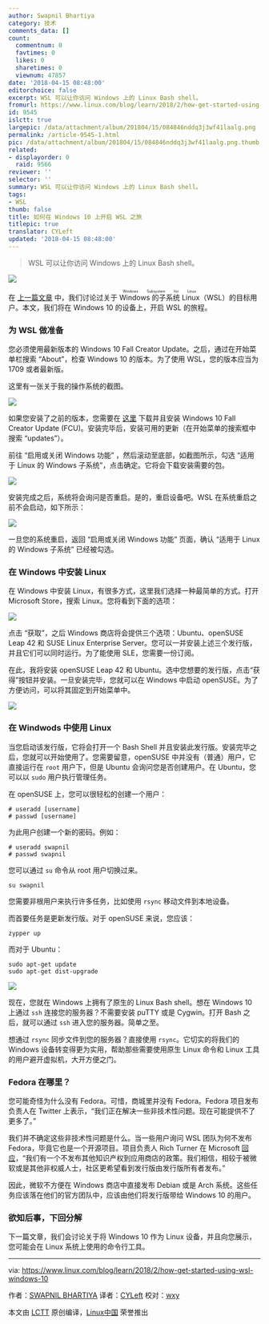 ```yaml
---
author: Swapnil Bhartiya
category: 技术
comments_data: []
count:
  commentnum: 0
  favtimes: 0
  likes: 0
  sharetimes: 0
  viewnum: 47857
date: '2018-04-15 08:48:00'
editorchoice: false
excerpt: WSL 可以让你访问 Windows 上的 Linux Bash shell。
fromurl: https://www.linux.com/blog/learn/2018/2/how-get-started-using-wsl-windows-10
id: 9545
islctt: true
largepic: /data/attachment/album/201804/15/084846nddq3j3wf41laalg.png
permalink: /article-9545-1.html
pic: /data/attachment/album/201804/15/084846nddq3j3wf41laalg.png.thumb.jpg
related:
- displayorder: 0
  raid: 9566
reviewer: ''
selector: ''
summary: WSL 可以让你访问 Windows 上的 Linux Bash shell。
tags:
- WSL
thumb: false
title: 如何在 Windows 10 上开启 WSL 之旅
titlepic: true
translator: CYLeft
updated: '2018-04-15 08:48:00'
---
```



> 
> WSL 可以让你访问 Windows 上的 Linux Bash shell。
> 
> 
> 


![](/data/attachment/album/201804/15/084846nddq3j3wf41laalg.png)


在 [上一篇文章](https://www.linux.com/blog/learn/2018/2/windows-subsystem-linux-bridge-between-two-platforms) 中，我们讨论过关于 <ruby> Windows 的子系统 Linux <rt>  Windows Subsystem for Linux </rt></ruby>（WSL）的目标用户。本文，我们将在 Windows 10 的设备上，开启 WSL 的旅程。


### 为 WSL 做准备


您必须使用最新版本的 Windows 10 Fall Creator Update。之后，通过在开始菜单栏搜索 “About”，检查 Windows 10 的版本。为了使用 WSL，您的版本应当为 1709 或者最新版。


这里有一张关于我的操作系统的截图。


![](/data/attachment/album/201804/15/085355b9rvx4vvhvhwhyhh.jpg)


如果您安装了之前的版本，您需要在 [这里](https://www.microsoft.com/en-us/software-download/windows10) 下载并且安装 Windows 10 Fall Creator Update (FCU)。安装完毕后，安装可用的更新（在开始菜单的搜索框中搜索 “updates”）。


前往 “启用或关闭 Windows 功能” ，然后滚动至底部，如截图所示，勾选 “适用于 Linux 的 Windows 子系统”，点击确定。它将会下载安装需要的包。


![](/data/attachment/album/201804/15/085420w3cu3ksa3drnb4cl.jpg)


安装完成之后，系统将会询问是否重启。是的，重启设备吧。WSL 在系统重启之前不会启动，如下所示：


![](/data/attachment/album/201804/15/085437iosdx56todxb3b6o.jpg)


一旦您的系统重启，返回 “启用或关闭 Windows 功能” 页面，确认 “适用于 Linux 的 Windows 子系统” 已经被勾选。


### 在 Windows 中安装 Linux


在 Windows 中安装 Linux，有很多方式，这里我们选择一种最简单的方式。打开 Microsoft Store，搜索 Linux。您将看到下面的选项：


![](/data/attachment/album/201804/15/085453cby1yydpjm1ydwcj.jpg)


点击 “获取”，之后 Windows 商店将会提供三个选项：Ubuntu、openSUSE Leap 42 和 SUSE Linux Enterprise Server。您可以一并安装上述三个发行版，并且它们可以同时运行。为了能使用 SLE，您需要一份订阅。


在此，我将安装 openSUSE Leap 42 和 Ubuntu。选中您想要的发行版，点击“获得”按钮并安装。一旦安装完毕，您就可以在 Windows 中启动 openSUSE。为了方便访问，可以将其固定到开始菜单中。


![](/data/attachment/album/201804/15/085513z22k2agbbv4kavkk.jpg)


### 在 Windwods 中使用 Linux


当您启动该发行版，它将会打开一个 Bash Shell 并且安装此发行版。安装完毕之后，您就可以开始使用了。您需要留意，openSUSE 中并没有（普通）用户，它直接运行在 `root` 用户下，但是 Ubuntu 会询问您是否创建用户。在 Ubuntu，您可以以 `sudo` 用户执行管理任务。


在 openSUSE 上，您可以很轻松的创建一个用户：



```
# useradd [username]
# passwd [username]

```

为此用户创建一个新的密码。例如：



```
# useradd swapnil
# passwd swapnil

```

您可以通过 `su` 命令从 root 用户切换过来。



```
su swapnil

```

您需要非根用户来执行许多任务，比如使用 `rsync` 移动文件到本地设备。


而首要任务是更新发行版。对于 openSUSE 来说，您应该：



```
zypper up

```

而对于 Ubuntu：



```
sudo apt-get update
sudo apt-get dist-upgrade

```

![](/data/attachment/album/201804/15/085551i9b63xt338wxg333.jpg)


现在，您就在 Windows 上拥有了原生的 Linux Bash shell。想在 Windows 10 上通过 `ssh` 连接您的服务器？不需要安装 puTTY 或是 Cygwin。打开 Bash 之后，就可以通过 `ssh` 进入您的服务器。简单之至。


想通过 `rsync` 同步文件到您的服务器？直接使用 `rsync`。它切实的将我们的 Windows 设备转变得更为实用，帮助那些需要使用原生 Linux 命令和 Linux 工具的用户避开虚拟机，大开方便之门。


### Fedora 在哪里？


您可能奇怪为什么没有 Fedora。可惜，商城里并没有 Fedora。Fedora 项目发布负责人在 Twitter 上表示，“我们正在解决一些非技术性问题。现在可能提供不了更多了。”


我们并不确定这些非技术性问题是什么。当一些用户询问 WSL 团队为何不发布 Fedora，毕竟它也是一个开源项目。项目负责人 Rich Turner 在 Microsoft [回应](https://github.com/Microsoft/WSL/issues/2584)，“我们有一个不发布其他知识产权到应用商店的政策。我们相信，相较于被微软或是其他非权威人士，社区更希望看到发行版由发行版所有者发布。”


因此，微软不方便在 Windows 商店中直接发布 Debian 或是 Arch 系统。这些任务应该落在他们的官方团队中，应该由他们将发行版带给 Windows 10 的用户。


### 欲知后事，下回分解


下一篇文章，我们会讨论关于将 Windows 10 作为 Linux 设备，并且向您展示，您可能会在 Linux 系统上使用的命令行工具。




---


via: <https://www.linux.com/blog/learn/2018/2/how-get-started-using-wsl-windows-10>


作者：[SWAPNIL BHARTIYA](https://www.linux.com/users/arnieswap) 译者：[CYLeft](https://github.com/CYLeft) 校对：[wxy](https://github.com/wxy)


本文由 [LCTT](https://github.com/LCTT/TranslateProject) 原创编译，[Linux中国](https://linux.cn/) 荣誉推出